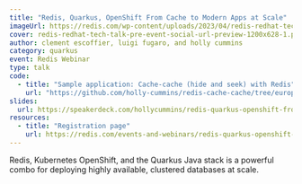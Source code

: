 ```yaml
---
title: "Redis, Quarkus, OpenShift From Cache to Modern Apps at Scale"
imageUrl: https://redis.com/wp-content/uploads/2023/04/redis-redhat-tech-talk-pre-event-social-url-preview-1200x628-1.png
cover: redis-redhat-tech-talk-pre-event-social-url-preview-1200x628-1.png
author: clement escoffier, luigi fugaro, and holly cummins
category: quarkus
event: Redis Webinar
type: talk
code:
  - title: "Sample application: Cache-cache (hide and seek) with Redis"
    url: "https://github.com/holly-cummins/redis-cache-cache/tree/europe"
slides: 
  url: https://speakerdeck.com/hollycummins/redis-quarkus-openshift-from-cache-to-modern-apps-at-scale
resources:
  - title: "Registration page"
    url: https://redis.com/events-and-webinars/redis-quarkus-openshift-from-cache-to-modern-apps-at-scale/
---
```


Redis, Kubernetes OpenShift, and the Quarkus Java stack is a powerful combo for deploying highly available, clustered databases at scale.